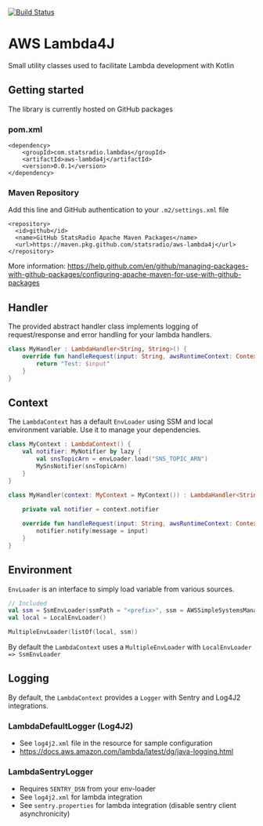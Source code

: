 [![Build Status](https://travis-ci.org/statsradio/aws-lambda4j.svg?branch=master)](https://travis-ci.org/statsradio/aws-lambda4j)
# AWS Lambda4J
Small utility classes used to facilitate Lambda development with Kotlin

## Getting started
The library is currently hosted on GitHub packages

### pom.xml
```
<dependency>
    <groupId>com.statsradio.lambdas</groupId>
    <artifactId>aws-lambda4j</artifactId>
    <version>0.0.1</version>
</dependency>
```

### Maven Repository
Add this line and GitHub authentication to your `.m2/settings.xml` file
```
<repository>
  <id>github</id>
  <name>GitHub StatsRadio Apache Maven Packages</name>
  <url>https://maven.pkg.github.com/statsradio/aws-lambda4j</url>
</repository>
```
More information: https://help.github.com/en/github/managing-packages-with-github-packages/configuring-apache-maven-for-use-with-github-packages

## Handler
The provided abstract handler class implements logging of request/response and error handling for your lambda handlers.
```kotlin
class MyHandler : LambdaHandler<String, String>() {
    override fun handleRequest(input: String, awsRuntimeContext: Context) {
        return "Test: $input"
    }
}
```

## Context
The `LambdaContext` has a default `EnvLoader` using SSM and local environment variable.
Use it to manage your dependencies.
```kotlin
class MyContext : LambdaContext() {
    val notifier: MyNotifier by lazy {
        val snsTopicArn = envLoader.load("SNS_TOPIC_ARN")
        MySnsNotifier(snsTopicArn)
    }
}

class MyHandler(context: MyContext = MyContext()) : LambdaHandler<String, Unit>(context) {
    
    private val notifier = context.notifier

    override fun handleRequest(input: String, awsRuntimeContext: Context) {
        notifier.notify(message = input)
    }
}
```

## Environment
`EnvLoader` is an interface to simply load variable from various sources.
```kotlin
// Included
val ssm = SsmEnvLoader(ssmPath = "<prefix>", ssm = AWSSimpleSystemsManagementClientBuilder.defaultClient())
val local = LocalEnvLoader()

MultipleEnvLoader(listOf(local, ssm))
```

By default the `LambdaContext` uses a `MultipleEnvLoader` with `LocalEnvLoader => SsmEnvLoader`

## Logging
By default, the `LambdaContext` provides a `Logger` with Sentry and Log4J2 integrations.

### LambdaDefaultLogger (Log4J2)
* See `log4j2.xml` file in the resource for sample configuration
* https://docs.aws.amazon.com/lambda/latest/dg/java-logging.html

### LambdaSentryLogger
* Requires `SENTRY_DSN` from your env-loader
* See `log4j2.xml` for lambda integration
* See `sentry.properties` for lambda integration (disable sentry client asynchronicity)
